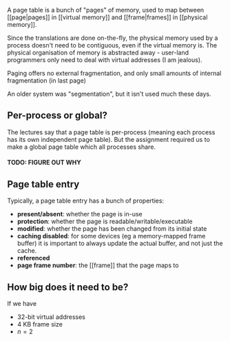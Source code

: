 A page table is a bunch of "pages" of memory, used to map between [[page|pages]] in [[virtual memory]] and [[frame|frames]] in [[physical memory]].

Since the translations are done on-the-fly, the physical memory used by a process doesn't need to be contiguous, even if the virtual memory is. The physical organisation of memory is abstracted away - user-land programmers only need to deal with virtual addresses (I am jealous).

Paging offers no external fragmentation, and only small amounts of internal fragmentation (in last page)

An older system was "segmentation", but it isn't used much these days.

## Per-process or global?

The lectures say that a page table is per-process (meaning each process has its own independent page table). But the assignment required us to make a global page table which all processes share.
#### TODO: FIGURE OUT WHY

## Page table entry

Typically, a page table entry has a bunch of properties:

- **present/absent**: whether the page is in-use
- **protection**: whether the page is readable/writable/executable
- **modified**: whether the page has been changed from its initial state
- **caching disabled**: for some devices (eg a memory-mapped frame buffer) it is important to always update the actual buffer, and not just the cache.
- **referenced**
- **page frame number**: the [[frame]] that the page maps to

## How big does it need to be?

If we have
- 32-bit virtual addresses
- 4 KB frame size
- $n = 2$